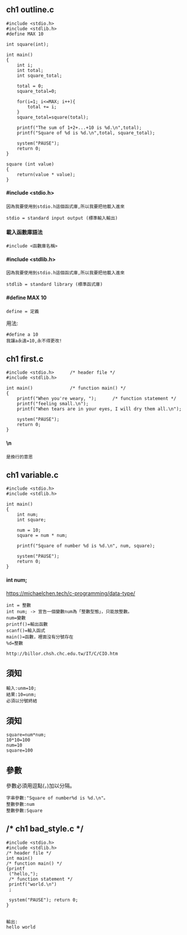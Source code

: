 ## ch1 outline.c
```
#include <stdio.h>
#include <stdlib.h>
#define MAX 10

int square(int);

int main()
{
	int i;
	int total;
	int square_total;

	total = 0;
	square_total=0;

	for(i=1; i<=MAX; i++){
		total += i;
	}
    square_total=square(total);

	printf("The sum of 1+2+...+10 is %d.\n",total);
	printf("Square of %d is %d.\n",total, square_total);
	
	system("PAUSE");
    return 0;
}

square (int value)
{
	return(value * value);
}
```
#### #include <stdio.h>
```
因為我要使用到stdio.h這個函式庫,所以我要把他載入進來
```
```
stdio = standard input output (標準輸入輸出)
```
#### 載入函數庫語法
```
#include <函數庫名稱>
```
#### #include <stdlib.h>
```
因為我要使用到stdio.h這個函式庫,所以我要把他載入進來
```
```
stdlib = standard library (標準函式庫)
```
#### #define MAX 10
```
define = 定義
```
用法:
```
#define a 10
我讓a永遠=10,永不得更改!
```
## ch1 first.c
```
#include <stdio.h>		/* header file */
#include <stdlib.h>

int main()				/* function main() */
{
	printf("When you're weary, ");		/* function statement */
	printf("feeling small.\n");
	printf("When tears are in your eyes, I will dry them all.\n");
	
	system("PAUSE");
    return 0; 
}
```
#### \n
```
是換行的意思
```
## ch1 variable.c
```
#include <stdio.h>
#include <stdlib.h>

int main()
{
	int num;
	int square;
	
	num = 10;
	square = num * num;

	printf("Square of number %d is %d.\n", num, square);

	system("PAUSE");
    return 0;
}
```
#### int num;
https://michaelchen.tech/c-programming/data-type/
```
int = 整數
int num; -> 宣告一個變數num為「整數型態」，只能放整數。
num=變數
printf()=輸出函數
scanf()=輸入函式
main()=函數，裡面沒有分號存在
%d=整數

http://billor.chsh.chc.edu.tw/IT/C/CIO.htm
```
## 須知
```
輸入:unm=10;
結果:10=unm;
必須以分號終結
```
## 須知
```
square=num*num;
10*10=100
num=10
square=100
```
## 參數
參數必須用逗點(，)加以分隔。
```
字串參數:"Square of number%d is %d.\n"。
整數參數:num
整數參數:Square

```
## /* ch1 bad_style.c */
```
#include <stdio.h>
#include <stdlib.h>
/* header file */
int main()
/* function main() */
{printf
 ("hello,");  
 /* function statement */
 printf("world.\n")
 ;

 system("PAUSE"); return 0;
}


輸出:
hello world
```
